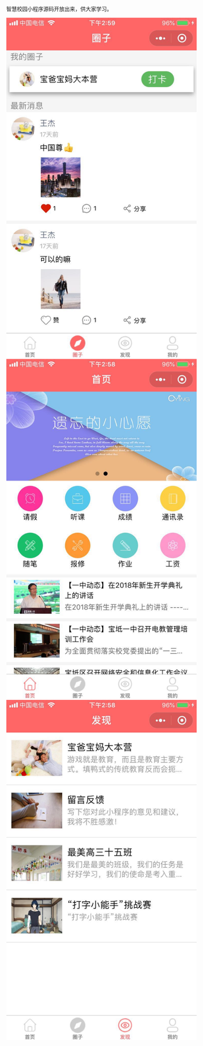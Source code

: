 
智慧校园小程序源码开放出来，供大家学习。

![Alt text](/WechatIMG288.jpeg)   
![Alt text](/WechatIMG287.jpeg) 
![Alt text](/WechatIMG286.jpeg)

